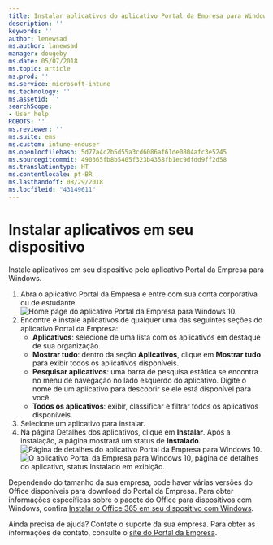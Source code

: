 ```yaml
---
title: Instalar aplicativos do aplicativo Portal da Empresa para Windows
description: ''
keywords: ''
author: lenewsad
ms.author: lanewsad
manager: dougeby
ms.date: 05/07/2018
ms.topic: article
ms.prod: ''
ms.service: microsoft-intune
ms.technology: ''
ms.assetid: ''
searchScope:
- User help
ROBOTS: ''
ms.reviewer: ''
ms.suite: ems
ms.custom: intune-enduser
ms.openlocfilehash: 5d77a4c2b5d55a3cd6086af61de0804afc3e5245
ms.sourcegitcommit: 490365fb8b5405f323b4358fb1ec9dfdd9ff2d58
ms.translationtype: HT
ms.contentlocale: pt-BR
ms.lasthandoff: 08/29/2018
ms.locfileid: "43149611"
---
```

# <a name="install-apps-on-your-device"></a>Instalar aplicativos em seu dispositivo
Instale aplicativos em seu dispositivo pelo aplicativo Portal da Empresa para Windows.

1. Abra o aplicativo Portal da Empresa e entre com sua conta corporativa ou de estudante.
![Home page do aplicativo Portal da Empresa para Windows 10.](./media/RS1_AppDetailsPage_Installed_03.png)
2. Encontre e instale aplicativos de qualquer uma das seguintes seções do aplicativo Portal da Empresa:
    * **Aplicativos**: selecione de uma lista com os aplicativos em destaque de sua organização. 
    * **Mostrar tudo**: dentro da seção **Aplicativos**, clique em **Mostrar tudo** para exibir todos os aplicativos disponíveis.
    * **Pesquisar aplicativos**: uma barra de pesquisa estática se encontra no menu de navegação no lado esquerdo do aplicativo. Digite o nome de um aplicativo para descobrir se ele está disponível para você.
    * **Todos os aplicativos**: exibir, classificar e filtrar todos os aplicativos disponíveis.
3. Selecione um aplicativo para instalar.
4. Na página Detalhes dos aplicativos, clique em **Instalar**. Após a instalação, a página mostrará um status de **Instalado**.
![Página de detalhes do aplicativo Portal da Empresa para Windows 10.](./media/RS1_AppDetailsPage_Installed_02.png)  
![O aplicativo Portal da Empresa para Windows 10, página de detalhes do aplicativo, status Instalado em exibição.](./media/RS1_AppDetailsPage_Installed_01.png)    

 Dependendo do tamanho da sua empresa, pode haver várias versões do Office disponíveis para download do Portal da Empresa. Para obter informações específicas sobre o pacote do Office para dispositivos com Windows, confira [Instalar o Office 365 em seu dispositivo com Windows](./install-office-windows.md).

Ainda precisa de ajuda? Contate o suporte da sua empresa. Para obter as informações de contato, consulte o [site do Portal da Empresa](https://go.microsoft.com/fwlink/?linkid=2010980).

